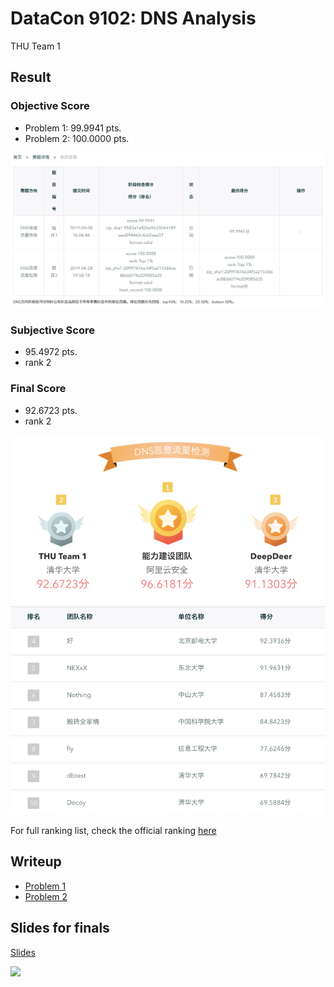 # DataCon 9102: DNS Analysis
THU Team 1

## Result
### Objective Score
* Problem 1: 99.9941 pts.
* Problem 2: 100.0000 pts.

![](./fig/result.png)

### Subjective Score
* 95.4972 pts.
* rank 2

### Final Score

* 92.6723 pts.
* rank 2

![](./fig/rank.png)

For full ranking list, check the official ranking [here](https://www.butian.net/Active/dataconRank.html)


## Writeup
* [Problem 1](https://github.com/shyoshyo/Datacon-9102-DNS/releases/download/v1.0/prob1wp.pdf)
* [Problem 2](https://github.com/shyoshyo/Datacon-9102-DNS/releases/download/v1.0/prob2wp.pdf)

## Slides for finals

[Slides](https://github.com/shyoshyo/Datacon-9102-DNS/releases/download/v1.0/slides.pdf)

![](./fig/slides.jpg)

